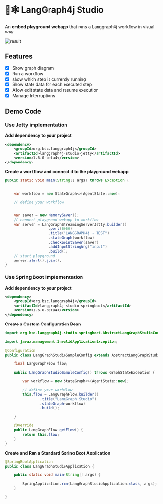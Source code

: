 # 🦜🕸️ LangGraph4j Studio

An **embed playground webapp** that runs a Langgraph4j workflow in visual way.

![result](studio-demo.gif)

## Features

- [x] Show graph diagram
- [x] Run a workflow
- [x] show which step is currently running
- [x] Show state data for each executed step
- [x] Allow edit state data and resume execution
- [x] Manage Interruptions

## Demo Code 

### Use Jetty implementation 

**Add dependency to your project**
```xml
<dependency>
    <groupId>org.bsc.langgraph4j</groupId>
    <artifactId>langgraph4j-studio-jetty</artifactId>
    <version>1.6.0-beta4</version>
</dependency>
```

**Create a workflow and connect it to the playground webapp**
```java
public static void main(String[] args) throws Exception {


    var workflow = new StateGraph<>(AgentState::new);

    // define your workflow   


    var saver = new MemorySaver();
    // connect playgroud webapp to workflow
    var server = LangGraphStreamingServerJetty.builder()
                    .port(8080)
                    .title("LANGGRAPH4j - TEST")
                    .stateGraph(workflow)
                    .checkpointSaver(saver)
                    .addInputStringArg("input")
                    .build();
    // start playground
    server.start().join();
}

```

### Use Spring Boot implementation 

**Add dependency to your project**
```xml
<dependency>
    <groupId>org.bsc.langgraph4j</groupId>
    <artifactId>langgraph4j-studio-springboot</artifactId>
    <version>1.6.0-beta4</version>
</dependency>
```

**Create a Custom Configuration Bean**

```java
import org.bsc.langgraph4j.studio.springboot.AbstractLangGraphStudioConfig;

import javax.management.InvalidApplicationException;

@Configuration
public class LangGraphStudioSampleConfig extends AbstractLangGraphStudioConfig {

    final LangGraphFlow flow;

    public LangGraphStudioSampleConfig() throws GraphStateException {

        var workflow = new StateGraph<>(AgentState::new);

        // define your workflow   
        this.flow = LangGraphFlow.builder()
                .title("LangGraph Studio")
                .stateGraph(workflow)
                .build();

    }

    @Override
    public LangGraphFlow getFlow() {
        return this.flow;
    }
}

```

**Create and Run a Standard Spring Boot Application**

```java
@SpringBootApplication
public class LangGraphStudioApplication {

	public static void main(String[] args) {

		SpringApplication.run(LangGraphStudioApplication.class, args);
	}

}
```